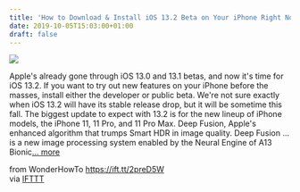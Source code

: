 ```yaml
---
title: 'How to Download & Install iOS 13.2 Beta on Your iPhone Right Now'
date: 2019-10-05T15:03:00+01:00
draft: false
---
```


[![](https://img.wonderhowto.com/img/72/29/63705612743429/0/download-install-ios-13-2-beta-your-iphone-right-now.1280x600.jpg)](https://ios.gadgethacks.com/how-to/download-install-ios-13-2-beta-your-iphone-right-now-0198342/)

Apple's already gone through iOS 13.0 and 13.1 betas, and now it's time for iOS 13.2. If you want to try out new features on your iPhone before the masses, install either the developer or public beta. We're not sure exactly when iOS 13.2 will have its stable release drop, but it will be sometime this fall. The biggest update to expect with 13.2 is for the new lineup of iPhone models, the iPhone 11, 11 Pro, and 11 Pro Max. Deep Fusion, Apple's enhanced algorithm that trumps Smart HDR in image quality. Deep Fusion ... is a new image processing system enabled by the Neural Engine of A13 Bionic[... more](https://ios.gadgethacks.com/how-to/download-install-ios-13-2-beta-your-iphone-right-now-0198342/)

  
  
from WonderHowTo https://ift.tt/2preD5W  
via [IFTTT](https://ifttt.com/?ref=da&site=blogger)
